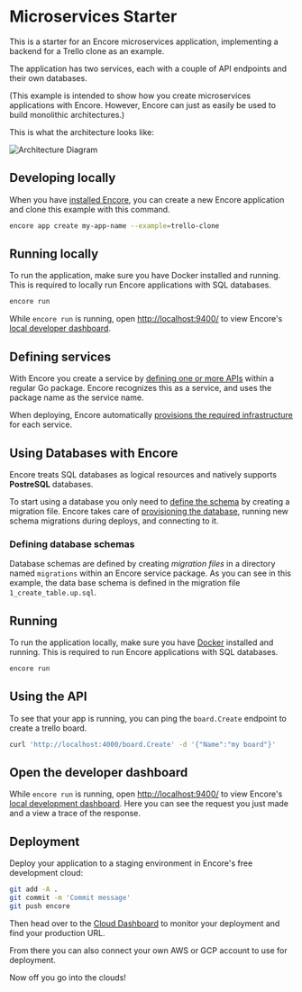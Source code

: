 # Microservices Starter

This is a starter for an Encore microservices application, implementing a backend for a Trello clone as an example.

The application has two services, each with a couple of API endpoints and their own databases.

(This example is intended to show how you create microservices applications with Encore. However, Encore can just as easily be used to build monolithic architectures.)

This is what the architecture looks like:

![Architecture Diagram](https://encore.dev/assets/github/trello-clone.png)

## Developing locally

When you have [installed Encore](https://encore.dev/docs/install), you can create a new Encore application and clone this example with this command.

```bash
encore app create my-app-name --example=trello-clone
```

## Running locally

To run the application, make sure you have Docker installed and running. This is required to locally run Encore applications with SQL databases.

```bash
encore run
```

While `encore run` is running, open <http://localhost:9400/> to view Encore's [local developer dashboard](https://encore.dev/docs/observability/dev-dash).

## Defining services

With Encore you create a service by [defining one or more APIs](https://encore.dev/docs/primitives/services-and-apis#defining-apis) within a regular Go package. Encore recognizes this as a service, and uses the package name as the service name.

When deploying, Encore automatically [provisions the required infrastructure](https://encore.dev/docs/deploy/infra) for each service.

## Using Databases with Encore

Encore treats SQL databases as logical resources and natively supports **PostreSQL** databases.

To start using a database you only need to [define the schema](https://encore.dev/docs/primitives/databases#defining-a-database-schema) by creating a migration file. Encore takes care of [provisioning the database](https://encore.dev/docs/primitives/databases#provisioning-databases), running new schema migrations during deploys, and connecting to it.

### Defining database schemas

Database schemas are defined by creating *migration files* in a directory named `migrations`
within an Encore service package. As you can see in this example, the data base schema is defined in the migration file `1_create_table.up.sql`.

## Running

To run the application locally, make sure you have [Docker](https://docker.com) installed and running. This is required to run Encore applications with SQL databases.

```bash
encore run
```

## Using the API

To see that your app is running, you can ping the `board.Create` endpoint to create a trello board.

```bash
curl 'http://localhost:4000/board.Create' -d '{"Name":"my board"}'
```

## Open the developer dashboard

While `encore run` is running, open <http://localhost:9400/> to view Encore's [local development dashboard](https://encore.dev/docs/observability/dev-dash). Here you can see the request you just made and a view a trace of the response.

## Deployment

Deploy your application to a staging environment in Encore's free development cloud:

```bash
git add -A .
git commit -m 'Commit message'
git push encore
```

Then head over to the [Cloud Dashboard](https://app.encore.dev) to monitor your deployment and find your production URL.

From there you can also connect your own AWS or GCP account to use for deployment.

Now off you go into the clouds!